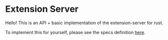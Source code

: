 # Extension Server

Hello! This is an API + basic implementation of the extension-server for rust. 

To implement this for yourself, please see the specs definition [here](specs/architecture.MD).